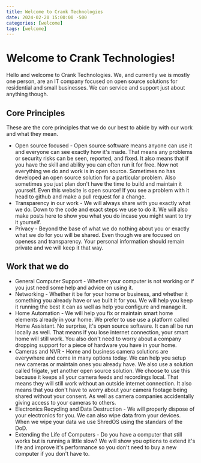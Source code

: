 ```yaml
---
title: Welcome to Crank Technologies
date: 2024-02-20 15:00:00 -500
categories: [welcome]
tags: [welcome]
---
```


# Welcome to Crank Technologies!

Hello and welcome to Crank Technologies.  We, and currently we is mostly one person, are an IT company focused on open source solutions for residential and small businesses.  We can service and support just about anything though.

## Core Principles

These are the core principles that we do our best to abide by with our work and what they mean.

* Open source focused - Open source software means anyone can use it and everyone can see exactly how it's made.  That means any problems or security risks can be seen, reported, and fixed. It also means that if you have the skill and ability you can often run it for free. Now not everything we do and work is in open source.  Sometimes no has developed an open source solution for a particular problem.  Also sometimes you just plan don't have the time to build and maintain it yourself.  Even this website is open source!  If you see a problem with it head to github and make a pull request for a change.
* Transparency in our work - We will always share with you exactly what we do.  Down to the code and exact steps we use to do it.  We will also make posts here to show you what you do incase you might want to try it yourself.
* Privacy - Beyond the base of what we do nothing about you or exactly what we do for you will be shared. Even though we are focused on openess and transparency.  Your personal information should remain private and we will keep it that way.

## Work that we do

* General Computer Support - Whether your computer is not working or if you just need some help and advice on using it.
* Networking - Whether it be for your home or business, and whether it something you already have or we built it for you.  We will help you keep it running the best it can as well as help you configure and manage it.
* Home Automation - We will help you fix or maintain smart home elements already in your home.  We prefer to use use a platform called Home Assistant.  No surprise, it's open source software.  It can all be run locally as well.  That means if you lose internet connection, your smart home will still work.  You also don't need to worry about a company dropping support for a piece of hardware you have in your home.
* Cameras and NVR - Home and business camera solutions are everywhere and come in many options today.  We can help you setup new cameras or maintain ones you already have.  We also use a solution called frigate, yet another open source solution.  We choose to use this because it keeps all your camera feeds and recordings local.  That means they will still work without an outside internet connection.  It also means that you don't have to worry about your camera footage being shared without your consent.  As well as camera companies accidentally giving access to your cameras to others.
* Electronics Recycling and Data Destruction - We will properly dispose of your electronics for you.  We can also wipe data from your devices.  When we wipe your data we use ShredOS using the standars of the DoD.
* Extending the Life of Computers - Do you have a computer that still works but is running a little slow?  We will show you options to extend it's life and improve it's performance so you don't need to buy a new computer if you don't have to.